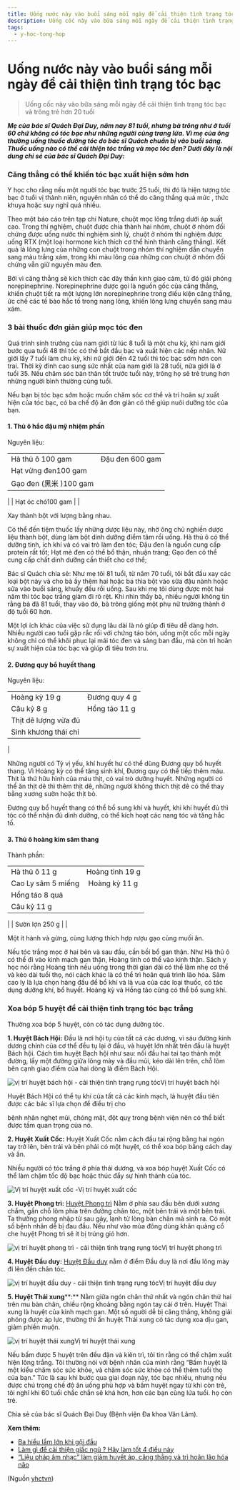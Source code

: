 ```yaml
---
title: Uống nước này vào buổi sáng mỗi ngày để cải thiện tình trạng tóc bạc
description: Uống cốc này vào bữa sáng mỗi ngày để cải thiện tình trạng tóc bạc và trông trẻ hơn 20 tuổi
tags:
  - y-hoc-tong-hop
---
```


# Uống nước này vào buổi sáng mỗi ngày để cải thiện tình trạng tóc bạc 

> Uống cốc này vào bữa sáng mỗi ngày để cải thiện tình trạng tóc bạc và trông trẻ hơn 20 tuổi

***Mẹ của bác sĩ Quách Đại Duy, năm nay 81 tuổi, nhưng bà trông như ở tuổi 60 chứ không có tóc bạc như những người cùng trang lứa. Vì mẹ của ông thường uống thuốc dưỡng tóc do bác sĩ Quách chuẩn bị vào buổi sáng. Thuốc uống nào có thể cải thiện tóc trắng và mọc tóc đen? Dưới đây là nội dung chi sẻ của bác sĩ Quách Đại Duy:***

### Căng thẳng có thể khiến tóc bạc xuất hiện sớm hơn

Y học cho rằng nếu một người tóc bạc trước 25 tuổi, thì đó là hiện tượng tóc bạc ở tuổi vị thành niên, nguyên nhân có thể do căng thẳng quá mức , thức khuya hoặc suy nghĩ quá nhiều.

Theo một báo cáo trên tạp chí Nature, chuột mọc lông trắng dưới áp suất cao. Trong thí nghiệm, chuột được chia thành hai nhóm, chuột ở nhóm đối chứng được uống nước thí nghiệm sinh lý, chuột ở nhóm thí nghiệm được uống RTX (một loại hormone kích thích cơ thể hình thành căng thẳng). Kết quả là lông lưng của những con chuột trong nhóm thí nghiệm dần chuyển sang màu trắng xám, trong khi màu lông của những con chuột ở nhóm đối chứng vẫn giữ nguyên màu đen.

Bởi vì căng thẳng sẽ kích thích các dây thần kinh giao cảm, từ đó giải phóng norepinephrine. Norepinephrine được gọi là nguồn gốc của căng thẳng, khiến chuột tiết ra một lượng lớn norepinephrine trong điều kiện căng thẳng, ức chế các tế bào hắc tố trong nang lông, khiến lông lưng chuyển sang màu xám.

### 3 bài thuốc đơn giản giúp mọc tóc đen

Quá trình sinh trưởng của nam giới từ lúc 8 tuổi là một chu kỳ, khi nam giới bước qua tuổi 48 thì tóc có thể bắt đầu bạc và xuất hiện các nếp nhăn. Nữ giới lấy 7 tuổi làm chu kỳ, khi nữ giới đến 42 tuổi thì tóc bạc sớm hơn con trai. Thời kỳ đỉnh cao sung sức nhất của nam giới là 28 tuổi, nữa giới là ở tuổi 35. Nếu chăm sóc bản thân tốt trước tuổi này, trông họ sẽ trẻ trung hơn những người bình thường cùng tuổi.

Nếu bạn bị tóc bạc sớm hoặc muốn chăm sóc cơ thể và trì hoãn sự xuất hiện của tóc bạc, có ba chế độ ăn đơn giản có thể giúp nuôi dưỡng tóc của bạn.

#### 1. Thủ ô hắc đậu mỹ nhiệm phấn

Nguyên liệu:

|  |  |
| --- | --- |
| Hà thủ ô 100 gam | Đậu đen 600 gam |
| Hạt vừng đen100 gam
 | Gạo đen (黑米 )100 gam
 |
| Hạt óc chó100 gam |  |

Xay thành bột với lượng bằng nhau.

Có thể đến tiệm thuốc lấy những dược liệu này, nhờ ông chủ nghiền dược liệu thành bột, dùng làm bột dinh dưỡng điểm tâm rồi uống. Hà thủ ô có thể dưỡng tinh, ích khí và có vai trò làm đen tóc; Đậu đen là nguồn cung cấp protein rất tốt; Hạt mè đen có thể bổ thận, nhuận tràng; Gạo đen có thể cung cấp chất dinh dưỡng cần thiết cho cơ thể;

Bác sĩ Quách chia sẻ: Như mẹ tôi 81 tuổi, từ năm 70 tuổi, tôi bắt đầu xay các loại bột này và cho bà ấy thêm hai hoặc ba thìa bột vào sữa đậu nành hoặc sữa vào buổi sáng, khuấy đều rồi uống. Sau khi mẹ tôi dùng được một hai năm thì tóc bạc trắng giảm đi rõ rệt. Khi nhìn thấy bà, nhiều người không tin rằng bà đã 81 tuổi, thay vào đó, bà trông giống một phụ nữ trưởng thành ở độ tuổi 60 hơn.

Một lợi ích khác của việc sử dụng lâu dài là nó giúp đi tiêu dễ dàng hơn. Nhiều người cao tuổi gặp rắc rối với chứng táo bón, uống một cốc mỗi ngày không chỉ có thể khôi phục lại mái tóc đen và sáng ban đầu, mà còn trì hoãn sự xuất hiện của tóc bạc và giúp đi tiêu trơn tru.

#### 2. Đương quy bổ huyết thang

Nguyên liệu:

|  |  |
| --- | --- |
| Hoàng kỳ 19 g | Đương quy 4 g |
| Câu kỷ 8 g | Hồng táo 11 g |
| Thịt dê lượng vừa đủ
 | Sinh khương thái chỉ
 |

Những người có Tỳ vị yếu, khí huyết hư có thể dùng Đương quy bổ huyết thang. Vì Hoàng kỳ có thể tăng sinh khí, Đương quy có thể tiếp thêm máu. Thịt là thứ hữu hình của máu thịt, có vai trò dưỡng huyết. Những người có thể ăn thịt dê thì thêm thịt dê, những người không thích thịt dê có thể thay bằng xương sườn hoặc thịt bò.

Đương quy bổ huyết thang có thể bổ sung khí và huyết, khi khí huyết đủ thì tóc có thể nhận đủ dinh dưỡng, có thể kích hoạt các nang tóc và tăng hắc tố.

#### 3. Thủ ô hoàng kim sâm thang

Thành phần:

|  |  |
| --- | --- |
| Hà thủ ô 11 g | Hoàng tinh 19 g |
| Cao Ly sâm 5 miếng |  Hoàng kỳ 11 g |
| Hồng táo 8 quả
 | Câu kỷ 11 g
 |
| Sườn lợn 250 g |  |

Một ít hành và gừng, cùng lượng thích hợp rượu gạo cùng muối ăn.

Nếu tóc trắng mọc ở hai bên và sau đầu, cần bồi bổ gan thận. Như Hà thủ ô có thể đi vào kinh mạch gan thận, Hoàng tinh có thể vào kinh thận. Sách y học nói rằng Hoàng tinh nếu uống trong thời gian dài có thể làm nhẹ cơ thể và kéo dài tuổi thọ, nói cách khác là có thể trì hoãn quá trình lão hóa. Sâm cao ly là lựa chọn hàng đầu để bổ khí và là vua của các loại thuốc, có tác dụng dưỡng khí, bổ huyết. Hoàng kỳ và Hồng táo cũng có thể bổ sung khí.

### Xoa bóp 5 huyệt để cải thiện tình trạng tóc bạc trắng

Thường xoa bóp 5 huyệt, còn có tác dụng dưỡng tóc.

**1. Huyệt Bách Hội:** Đầu là nơi hội tụ của tất cả các dương, vì sáu đường kinh dương chính của cơ thể đều tụ lại ở đầu, và huyệt lớn nhất trên đầu là huyệt Bách hội. Cách tìm huyệt Bạch hội như sau: nối đầu hai tai tạo thành một đường, lấy một đường giữa lông mày và đầu mũi, kéo dài lên trên, chỗ lõm bên cạnh giao điểm của hai dòng là điểm Bách Hội.

![vị trí huyệt bách hội - cải thiện tình trạng rụng tóc](/imgs/yhctvn/vi-tri-huyet-bach-hoi-300x169.jpg)Vị trí huyệt bách hội

Huyệt Bách Hội có thể tụ khí của tất cả các kinh mạch, là huyệt đầu tiên được các bác sĩ lựa chọn để điều trị cho  

bệnh nhân nghẹt mũi, chóng mặt, đột quỵ trong bệnh viện nên có thể biết được tầm quan trọng của nó.

**2. Huyệt Xuất Cốc:** Huyệt Xuất Cốc nằm cách đầu tai rộng bằng hai ngón tay trở lên, bên trái và bên phải có một huyệt, có thể xoa bóp bằng cách day và ấn.  

Nhiều người có tóc trắng ở phía thái dương, và xoa bóp huyệt Xuất Cốc có thể làm chậm tốc độ bạc hoặc thúc đẩy sự hình thành của tóc.

![Vị trí huyệt xuất cốc - ](/imgs/yhctvn/vi-tri-huyet-xuat-coc-300x169.jpg)Vị trí huyệt xuất cốc

**3. Huyệt Phong trì:** [Huyệt Phong trì](/yhctvn/vi-tri-huyet-phong-tri-%e9%a3%8e%e6%b1%a0/) Nằm ở phía sau đầu bên dưới xương chẩm, gần chỗ lõm phía trên đường chân tóc, một bên trái và một bên trái. Ta thường phong nhập từ sau gáy, lạnh từ lòng bàn chân mà sinh ra. Có một số bệnh nhân dễ bị đau đầu. Nếu như vào mùa đông dùng khăn quàng cổ che huyệt Phong trì sẽ ít bị trúng gió hơn.

![vị trí huyệt phong trì - cải thiện tình trạng rụng tóc](/imgs/yhctvn/vi-tri-huyet-phong-tri-300x169.jpg)Vị trí huyệt phong trì

**4. Huyệt Đầu duy:**  [Huyệt Đầu duy](/yhctvn/vi-tri-huyet-dau-duy/) nằm ở điểm Đầu duy là nơi đầu lông mày đi lên đến chân tóc.

![vị trí huyệt đầu duy - cải thiện tình trạng rụng tóc](/imgs/yhctvn/vi-tri-huyet-dau-duy-300x169.jpg)Vị trí huyệt đầu duy

**5. Huyệt Thái xung****:** Nằm giữa ngón chân thứ nhất và ngón chân thứ hai trên mu bàn chân, chiều rộng khoảng bằng ngón tay cái ở trên. Huyệt Thái xung là huyệt của kinh mạch gan. Một số người dễ bị căng thẳng, không giải phóng được áp lực, thường thì ấn huyệt Thái xung có tác dụng xoa dịu gan, giảm phiền muộn.

![vị trí huyệt thái xung](/imgs/yhctvn/vi-tri-huyet-thai-xung-300x168.jpg)Vị trí huyệt thái xung

Nếu bấm được 5 huyệt trên đều đặn và kiên trì, tôi tin rằng có thể chậm xuất hiện lông trắng. Tôi thường nói với bệnh nhân của mình rằng “Bấm huyệt là một kiểu chăm sóc sức khỏe, và chăm sóc sức khỏe có thể thêm tuổi thọ của bạn.” Tức là sau khi bước qua giai đoạn này, tóc bạc nhiều, nhưng nếu được chú trọng chế độ ăn uống phù hợp và bấm huyệt ngay từ khi còn trẻ, tôi nghĩ khi 60 tuổi chắc chắn sẽ khá hơn, hơn các bạn cùng lứa tuổi. họ còn trẻ.  

Chia sẻ của bác sĩ Quách Đại Duy (Bệnh viện Đa khoa Vân Lâm).

**Xem thêm:**

* [Ba hiểu lầm lớn khi gội đầu](/yhctvn/ba-hieu-lam-lon-khi-goi-dau/)
* [Làm gì để cải thiện giấc ngủ ? Hãy làm tốt 4 điều này](/yhctvn/lam-gi-de-cai-thien-giac-ngu/)
* [“Liệu pháp âm nhạc” làm giảm huyết áp, căng thẳng và trì hoãn lão hóa não](/yhctvn/lieu-phap-am-nhac-lam-giam-huyet-ap-cang-thang-va-tri-hoan-lao-hoa-nao/)

(Nguồn <a href="https://yhctvn.com/uong-nuoc-nay-vao-buoi-sang-moi-ngay-de-cai-thien-tinh-trang-toc-bac/" target="_blank">yhctvn</a>)
